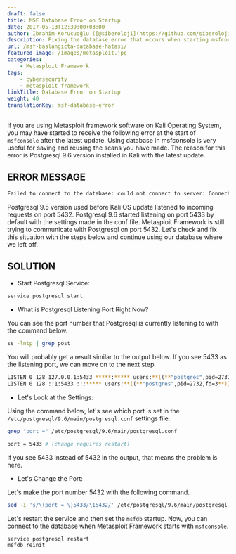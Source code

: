 ```yaml
---
draft: false
title: MSF Database Error on Startup
date: 2017-05-13T12:39:00+03:00
author: İbrahim Korucuoğlu ([@siberoloji](https://github.com/siberoloji))
description: Fixing the database error that occurs when starting msfconsole in Kali Linux.
url: /msf-baslangicta-database-hatasi/
featured_image: /images/metasploit.jpg
categories:
    - Metasploit Framework
tags:
    - cybersecurity
    - metasploit framework
linkTitle: Database Error on Startup
weight: 40
translationKey: msf-database-error
---
```

If you are using Metasploit framework software on Kali Operating System, you may have started to receive the following error at the start of `msfconsole` after the latest update. Using database in msfconsole is very useful for saving and reusing the scans you have made. The reason for this error is Postgresql 9.6 version installed in Kali with the latest update.

## ERROR MESSAGE

```bash
Failed to connect to the database: could not connect to server: Connection refused Is the server running on host "localhost" (::1) and accepting TCP/IP connections on port 5432? could not connect to server: Connection refused Is the server running on host "localhost" (127.0.0.1) and accepting TCP/IP connections on port 5432?
```

Postgresql 9.5 version used before Kali OS update listened to incoming requests on port 5432. Postgresql 9.6 started listening on port 5433 by default with the settings made in the conf file. Metasploit Framework is still trying to communicate with Postgresql on port 5432. Let's check and fix this situation with the steps below and continue using our database where we left off.

## SOLUTION

* Start Postgresql Service:

```bash
service postgresql start
```

* What is Postgresql Listening Port Right Now?

You can see the port number that Postgresql is currently listening to with the command below.

```bash
ss -lntp | grep post
```

You will probably get a result similar to the output below. If you see 5433 as the listening port, we can move on to the next step.

```bash
LISTEN 0 128 127.0.0.1:5433 *****:***** users:**((**"postgres",pid=2732,fd=6**))**
LISTEN 0 128 ::1:5433 :::***** users:**((**"postgres",pid=2732,fd=3**))**
```

* Let's Look at the Settings:

Using the command below, let's see which port is set in the `/etc/postgresql/9.6/main/postgresql.conf` settings file.

```bash
grep "port =" /etc/postgresql/9.6/main/postgresql.conf

port = 5433 # (change requires restart)
```

If you see 5433 instead of 5432 in the output, that means the problem is here.

* Let's Change the Port:

Let's make the port number 5432 with the following command.

```bash
sed -i 's/\(port = \)5433/\15432/' /etc/postgresql/9.6/main/postgresql.conf
```

Let's restart the service and then set the `msfdb` startup. Now, you can connect to the database when Metasploit Framework starts with `msfconsole`.

```bash
service postgresql restart
msfdb reinit
```
